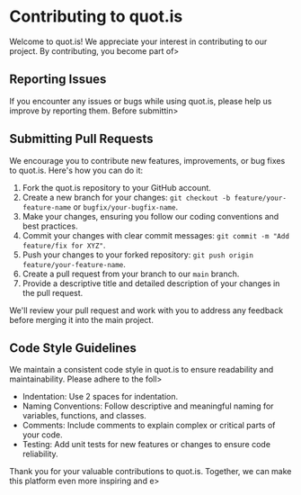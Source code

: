 # Contributing to quot.is

Welcome to quot.is! We appreciate your interest in contributing to our project. By contributing, you become part of>

## Reporting Issues

If you encounter any issues or bugs while using quot.is, please help us improve by reporting them. Before submittin>

## Submitting Pull Requests

We encourage you to contribute new features, improvements, or bug fixes to quot.is. Here's how you can do it:

1. Fork the quot.is repository to your GitHub account.
2. Create a new branch for your changes: `git checkout -b feature/your-feature-name` or `bugfix/your-bugfix-name`.
3. Make your changes, ensuring you follow our coding conventions and best practices.
4. Commit your changes with clear commit messages: `git commit -m "Add feature/fix for XYZ"`.
5. Push your changes to your forked repository: `git push origin feature/your-feature-name`.
6. Create a pull request from your branch to our `main` branch.
7. Provide a descriptive title and detailed description of your changes in the pull request.

We'll review your pull request and work with you to address any feedback before merging it into the main project.

## Code Style Guidelines

We maintain a consistent code style in quot.is to ensure readability and maintainability. Please adhere to the foll>

- Indentation: Use 2 spaces for indentation.
- Naming Conventions: Follow descriptive and meaningful naming for variables, functions, and classes.
- Comments: Include comments to explain complex or critical parts of your code.
- Testing: Add unit tests for new features or changes to ensure code reliability.

Thank you for your valuable contributions to quot.is. Together, we can make this platform even more inspiring and e>





